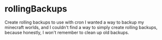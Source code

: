 # rollingBackups
Create rolling backups to use with cron
I wanted a way to backup my minecraft worlds, and I couldn't find a way to simply create rolling backups, because honestly, I won't remember to clean up old backups.